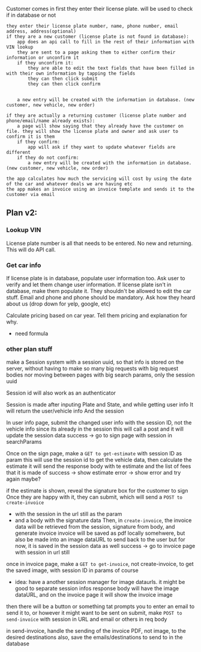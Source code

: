 Customer comes in
	first they enter their license plate. will be used to check if in database or not

	they enter their license plate number, name, phone number, email address, address(optional)
	if they are a new customer (license plate is not found in database):
		app does an api call to fill in the rest of their information with VIN lookup
		they are sent to a page asking them to either confirm their information or unconfirm it
		if they unconfirm it:
			they are able to edit the text fields that have been filled in with their own information by tapping the fields
			they can then click submit
			they can then click confirm
			
		
		a new entry will be created with the information in database. (new customer, new vehicle, new order)
		
	if they are actually a returning customer (license plate number and phone/email/name already exists):
		a page will show saying that they already have the customer on file. they will show the license plate and owner and ask user to confirm it is them
		if they confirm:
			app will ask if they want to update whatever fields are different
		if they do not confirm:
			a new entry will be created with the information in database. (new customer, new vehicle, new order)
			
	the app calculates how much the servicing will cost by using the date of the car and whatever deals we are having etc
	the app makes an invoice using an invoice template and sends it to the customer via email


## Plan v2:

### Lookup VIN
License plate number is all that needs to be entered. No new and returning. This will do API call.

### Get car info
If license plate is in database, populate user information too. Ask user to verify and let them change user information. 
If license plate isn't in database, make them populate it. They shouldn't be allowed to edit the car stuff.
Email and phone and phone should be mandatory.
Ask how they heard about us (drop down for yelp, google, etc)

Calculate pricing based on car year. Tell them pricing and explanation for why. 
- need formula

### other plan stuff
make a Session system with a session uuid, so that info is stored on the server, without having to make so many big requests with big request bodies nor moving between pages with big search params, only the session uuid

Session id will also work as an authenticator

Session is made after inputing Plate and State, and while getting user info
It will return the user/vehicle info And the session

In user info page, submit the changed user info with the session ID, not the vehicle info since its already in the session
this will call a post and it will update the session data
success -> go to sign page with session in searchParams

Once on the sign page, make a `GET to get-estimate` with session ID as param
this will use the session id to get the vehicle data, then calculate the estimate
it will send the response body with te estimate and the list of fees that it is made of
success -> show estimate
error -> show error and try again maybe?

if the estimate is shown, reveal the signature box for the customer to sign
Once they are happy with it, they can submit, which will send a `POST to create-invoice`
- with the session in the url still as the param
- and a body with the signature data
Then, in `create-invoice`, the invoice data will be retrieved from the session, signature from body, and generate invoice
invoice will be saved as pdf locally somehwere, but also be made into an image dataURL to send back to the user
but for now, it is saved in the session data as well
success -> go to invoice page with session in url still

once in invoice page, make a `GET to get-invoice`, not create-invoice, to get the saved image, with session ID in params of course
- idea: have a another session manager for image dataurls. it might be good to separate session infos
response body will have the image dataURL, and on the invoice page it will show the invoice image

then there will be a button or something tat prompts you to enter an email to send it to, or however it might want to be sent
on submit, make `POST to send-invoice` with session in URL and email or others in req body

in send-invoice, handle the sending of the invoice PDF, not image, to the desired destinations
also, save the emails/destinations to send to in the database